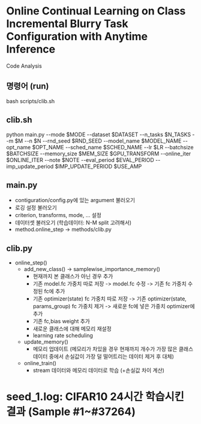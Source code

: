 # Online Continual Learning on Class Incremental Blurry Task Configuration with Anytime Inference
Code Analysis

## 명령어 (run)
bash scripts/clib.sh

## clib.sh
python main.py --mode $MODE --dataset $DATASET --n_tasks $N_TASKS --m $M --n $N --rnd_seed $RND_SEED --model_name $MODEL_NAME --opt_name $OPT_NAME --sched_name $SCHED_NAME --lr $LR --batchsize $BATCHSIZE --memory_size $MEM_SIZE $GPU_TRANSFORM --online_iter $ONLINE_ITER --note $NOTE --eval_period $EVAL_PERIOD --imp_update_period $IMP_UPDATE_PERIOD $USE_AMP

## main.py
* contiguration/config.py에 있는 argument 불러오기
* 로깅 설정 불러오기
* criterion, transforms, mode, ... 설정
* 데이터셋 불러오기 (학습데이터: N-M split 고려해서)
* method.online_step -> methods/clib.py

## clib.py
* online_step()
    * add_new_class() -> samplewise_importance_memory()
        * 현재까지 본 클래스가 아닌 경우 추가
        * 기존 model.fc 가중치 따로 저장 -> model.fc 수정 -> 기존 fc 가중치 수정된 fc에 추가
        * 기존 optimizer(state) fc 가중치 따로 저장 -> 기존 optimizer(state, params_group) fc 가중치 제거 -> 새로운 fc에 넣은 가중치 optimizer에 추가
        * 기존 fc,bias weight 추가
        * 새로운 클래스에 대해 메모리 재설정
        * learning rate scheduling
    * update_memory()
        * 메모리 업데이트 (메모리가 차있을 경우 현재까지 개수가 가장 많은 클래스 데이터 중에서 손실값이 가장 덜 떨어트리는 데이터 제거 후 대체)
    * online_train()
        * stream 데이터와 메모리 데이터로 학습 (+손실값 차이 계산)

# seed_1.log: CIFAR10 24시간 학습시킨 결과 (Sample #1~#37264)
